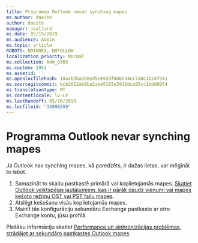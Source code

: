 ```yaml
---
title: Programma Outlook nevar synching mapes
ms.author: daeite
author: daeite
manager: joallard
ms.date: 05/15/2019
ms.audience: Admin
ms.topic: article
ROBOTS: NOINDEX, NOFOLLOW
localization_priority: Normal
ms.collection: Adm_O365
ms.custom: 1951
ms.assetid: ''
ms.openlocfilehash: 18a2bbba398ed5e693df080254ec7a0c1b24f941
ms.sourcegitcommit: bcb2612ab8ba2aee5165e3912dca95cc1bdd09f4
ms.translationtype: MT
ms.contentlocale: lv-LV
ms.lasthandoff: 05/16/2019
ms.locfileid: "34096559"
---
```

# <a name="outlook-not-synching-folders"></a>Programma Outlook nevar synching mapes

Ja Outlook nav synching mapes, kā paredzēts, ir dažas lietas, var mēģināt to labot.

1. Samazināt to skaitu pastkastē primārā vai koplietojamās mapes. [Skatiet Outlook veiktspējas jautājumiem, kas ir pārāk daudz vienumi vai mapes kešoto režīmu OST vai PST failu mapes](https://support.microsoft.com/help/2768656).
2. Atslēgt kešošanu visās koplietojamās mapes.
3. Mainīt tās konfigurāciju sekundāru Exchange pastkaste ar otro Exchange kontu, jūsu profilā.
 
Plašāku informāciju skatiet [Performance un sinhronizācijas problēmas, strādājot ar sekundāro pastkastes Outlook mapes](https://support.microsoft.com/help/3115602).